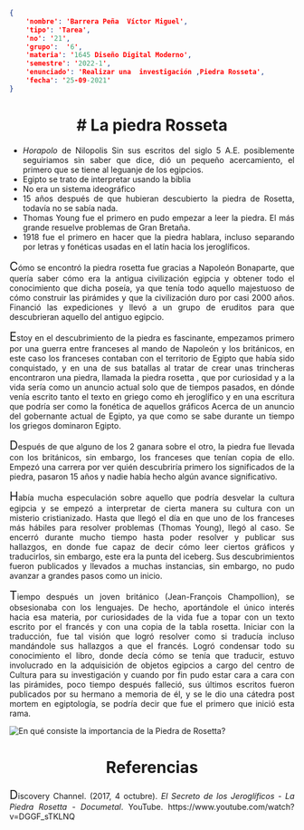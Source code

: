 ```json
{
    'nombre': 'Barrera Peña  Víctor Miguel',
    'tipo': 'Tarea',
    'no': '21',
    'grupo':  '6',
    'materia': '1645 Diseño Digital Moderno',
    'semestre': '2022-1',
    'enunciado': 'Realizar una  investigación ,Piedra Rosseta',
    'fecha': '25-09-2021'
}
```

<style>
    body{
  text-align: justify;
}
    h1{
        font-weight: bold;
        text-align:center;
    }
    p::first-letter{
  font-size: 1.3rem;
}
 a{
  text-decoration: none;
}
</style>
# # La piedra Rosseta

-  *Horapolo* de Nilopolis Sin sus escritos del siglo 5 A.E. posiblemente seguiriamos sin saber que dice, dió un pequeño acercamiento, el primero que se tiene al leguanje de los egipcios.
- Egipto se trato de interpretar usando la biblia
- No era un sistema ideográfico
- 15 años después de que hubieran descubierto la piedra de Rosetta, todavía no se sabía nada.
- Thomas Young fue el primero en pudo empezar a leer la piedra. El más grande resuelve problemas de Gran Bretaña.
- 1918 fue el primero en hacer que la piedra hablara, incluso separando por letras y fonéticas usadas en el latín hacia los jeroglíficos.

Cómo se encontró la piedra rosetta fue gracias a Napoleón Bonaparte, que quería saber cómo era la antigua civilización egipcia y obtener todo el conocimiento que dicha poseía, ya que tenía todo aquello majestuoso de cómo construir las pirámides y que la civilización duro por casi 2000 años. Financió las expediciones y llevó a un grupo de eruditos para que descubrieran aquello del antiguo egipcio.

Estoy en el descubrimiento de la piedra es fascinante, empezamos primero por una guerra entre franceses al mando de Napoleón y los británicos, en este caso los franceses contaban con el territorio de Egipto que había sido conquistado, y en una de sus batallas al tratar de crear unas trincheras encontraron una piedra, llamada la piedra rosetta , que por curiosidad y a la vida sería como un anuncio actual solo que de tiempos pasados, en dónde venía escrito tanto el texto en griego como eh jeroglífico y en una escritura que podría ser como la fonética de aquellos gráficos Acerca de un anuncio del gobernante actual de Egipto, ya que como se sabe durante un tiempo los griegos dominaron Egipto.

Después de que alguno de los 2 ganara sobre el otro, la piedra fue llevada con los británicos, sin embargo, los franceses que tenían copia de ello. Empezó una carrera por ver quién descubriría primero los significados de la piedra, pasaron 15 años y nadie había hecho algún avance significativo.

Había mucha especulación sobre aquello que podría desvelar la cultura egipcia y se empezó a interpretar de cierta manera su cultura con un misterio cristianizado. Hasta que llegó el día en que uno de los franceses más hábiles para resolver problemas (Thomas Young), llegó al caso. Se encerró durante mucho tiempo hasta poder resolver y publicar sus hallazgos, en donde fue capaz de decir cómo leer ciertos gráficos y traducirlos, sin embargo, este era la punta del iceberg. Sus descubrimientos fueron publicados y llevados a muchas instancias, sin embargo, no pudo avanzar a grandes pasos como un inicio.

 

Tiempo después un joven británico (Jean-François Champollion), se obsesionaba con los lenguajes. De hecho, aportándole el único interés hacia esa materia, por curiosidades de la vida fue a topar con un texto escrito por el francés y con una copia de la tabla rosetta. Iniciar con la traducción, fue tal visión que logró resolver como si traducía incluso mandándole sus hallazgos a que el francés. Logró condensar todo su conocimiento el libro, donde decía cómo se tenía que traducir, estuvo involucrado en la adquisición de objetos egipcios a cargo del centro de Cultura para su investigación y cuando por fin pudo estar cara a cara con las pirámides, poco tiempo después falleció, sus últimos escritos fueron publicados por su hermano a memoria de él, y se le dio una cátedra post mortem en egiptología, se podría decir que fue el primero que inició esta rama.

![En qué consiste la importancia de la Piedra de Rosetta?](https://lh3.googleusercontent.com/proxy/0vaxCE5urpXGOeSf6S8bjqibARKl4Ze9tsYrGKHY0fFkzDQ-TfE6gbJgTrfpMKy36KDppsgfQmPFNaXf89CMmTGhbNJgbKpJ4seWUnEBYg3YSRcIJwhwDlcXY8ntVbC23zE8rFoY7A)

# Referencias

Discovery Channel. (2017, 4 octubre). *El Secreto de los Jeroglíficos - La Piedra Rosetta - Documetal*. YouTube. https://www.youtube.com/watch?v=DGGF_sTKLNQ
